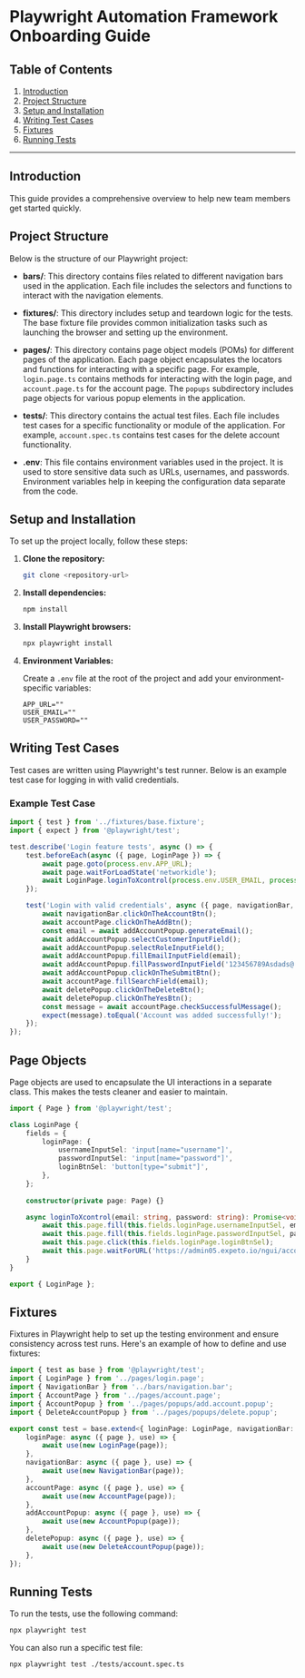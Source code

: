 # Playwright Automation Framework Onboarding Guide

## Table of Contents
1. [Introduction](#introduction)
2. [Project Structure](#project-structure)
3. [Setup and Installation](#setup-and-installation)
4. [Writing Test Cases](#writing-test-cases)
5. [Fixtures](#fixtures)
6. [Running Tests](#running-tests)

---

## Introduction

This guide provides a comprehensive overview to help new team members get started quickly.

## Project Structure

Below is the structure of our Playwright project:

- **bars/**: This directory contains files related to different navigation bars used in the application. Each file includes the selectors and functions to interact with the navigation elements.

- **fixtures/**: This directory includes setup and teardown logic for the tests. The base fixture file provides common initialization tasks such as launching the browser and setting up the environment.

- **pages/**: This directory contains page object models (POMs) for different pages of the application. Each page object encapsulates the locators and functions for interacting with a specific page. For example, `login.page.ts` contains methods for interacting with the login page, and `account.page.ts` for the account page. The `popups` subdirectory includes page objects for various popup elements in the application.

- **tests/**: This directory contains the actual test files. Each file includes test cases for a specific functionality or module of the application. For example, `account.spec.ts` contains test cases for the delete account functionality.

- **.env**: This file contains environment variables used in the project. It is used to store sensitive data such as URLs, usernames, and passwords. Environment variables help in keeping the configuration data separate from the code.

## Setup and Installation

To set up the project locally, follow these steps:

1. **Clone the repository:**

    ```bash
    git clone <repository-url>
    ```

2. **Install dependencies:**

    ```bash
    npm install
    ```

3. **Install Playwright browsers:**

    ```bash
    npx playwright install
    ```

4. **Environment Variables:**

   Create a `.env` file at the root of the project and add your environment-specific variables:

    ```env
    APP_URL=""
    USER_EMAIL=""
    USER_PASSWORD=""
    ```

## Writing Test Cases

Test cases are written using Playwright's test runner. Below is an example test case for logging in with valid credentials.

### Example Test Case

```typescript
import { test } from '../fixtures/base.fixture';
import { expect } from '@playwright/test';

test.describe('Login feature tests', async () => {
    test.beforeEach(async ({ page, LoginPage }) => {
        await page.goto(process.env.APP_URL);
        await page.waitForLoadState('networkidle');
        await LoginPage.loginToXcontrol(process.env.USER_EMAIL, process.env.USER_PASSWORD);
    });

    test('Login with valid credentials', async ({ page, navigationBar, accountPage, addAccountPopup, deletePopup }) => {
        await navigationBar.clickOnTheAccountBtn();
        await accountPage.clickOnTheAddBtn();
        const email = await addAccountPopup.generateEmail();
        await addAccountPopup.selectCustomerInputField();
        await addAccountPopup.selectRoleInputField();
        await addAccountPopup.fillEmailInputField(email);
        await addAccountPopup.fillPasswordInputField('123456789Asdads@');
        await addAccountPopup.clickOnTheSubmitBtn();
        await accountPage.fillSearchField(email);
        await deletePopup.clickOnTheDeleteBtn();
        await deletePopup.clickOnTheYesBtn();
        const message = await accountPage.checkSuccessfulMessage();
        expect(message).toEqual('Account was added successfully!');
    });
});
```

## Page Objects
Page objects are used to encapsulate the UI interactions in a separate class. This makes the tests cleaner and easier to maintain.

```typescript
import { Page } from '@playwright/test';

class LoginPage {
    fields = {
        loginPage: {
            usernameInputSel: 'input[name="username"]',
            passwordInputSel: 'input[name="password"]',
            loginBtnSel: 'button[type="submit"]',
        },
    };
    
    constructor(private page: Page) {}

    async loginToXcontrol(email: string, password: string): Promise<void> {
        await this.page.fill(this.fields.loginPage.usernameInputSel, email);
        await this.page.fill(this.fields.loginPage.passwordInputSel, password);
        await this.page.click(this.fields.loginPage.loginBtnSel);
        await this.page.waitForURL('https://admin05.expeto.io/ngui/accounts');
    }
}

export { LoginPage };
```

## Fixtures
Fixtures in Playwright help to set up the testing environment and ensure consistency across test runs. Here's an example of how to define and use fixtures:

```typescript
import { test as base } from '@playwright/test';
import { LoginPage } from '../pages/login.page';
import { NavigationBar } from '../bars/navigation.bar';
import { AccountPage } from '../pages/account.page';
import { AccountPopup } from '../pages/popups/add.account.popup';
import { DeleteAccountPopup } from '../pages/popups/delete.popup';

export const test = base.extend<{ loginPage: LoginPage, navigationBar: NavigationBar, accountPage: AccountPage, addAccountPopup: AccountPopup, deletePopup: DeleteAccountPopup }>({
    loginPage: async ({ page }, use) => {
        await use(new LoginPage(page));
    },
    navigationBar: async ({ page }, use) => {
        await use(new NavigationBar(page));
    },
    accountPage: async ({ page }, use) => {
        await use(new AccountPage(page));
    },
    addAccountPopup: async ({ page }, use) => {
        await use(new AccountPopup(page));
    },
    deletePopup: async ({ page }, use) => {
        await use(new DeleteAccountPopup(page));
    },
});
```

## Running Tests
To run the tests, use the following command:

```bash
npx playwright test
```

You can also run a specific test file:

```bash
npx playwright test ./tests/account.spec.ts
```


